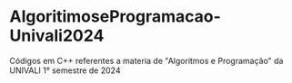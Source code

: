 # AlgoritimoseProgramacao-Univali2024
Códigos em C++ referentes a materia de "Algoritmos e Programação" da UNIVALI 1° semestre de 2024
